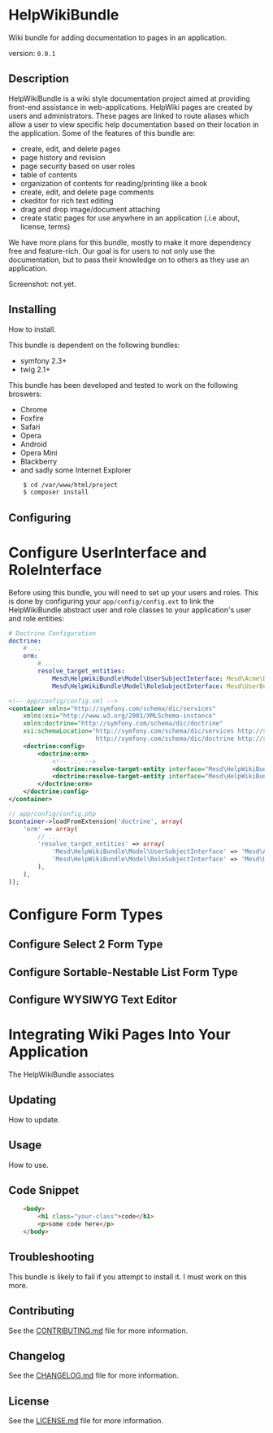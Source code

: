 HelpWikiBundle
==============

Wiki bundle for adding documentation to pages in an application.

version: `0.0.1`

Description
-----------

HelpWikiBundle is a wiki style documentation project aimed at providing
front-end assistance in web-applications. HelpWiki pages are created by
users and administrators. These pages are linked to route aliases which
allow a user to view specific help documentation based on their location
in the application. Some of the features of this bundle are:

  + create, edit, and delete pages
  + page history and revision
  + page security based on user roles
  + table of contents
  + organization of contents for reading/printing like a book
  + create, edit, and delete page comments
  + ckeditor for rich text editing
  + drag and drop image/document attaching
  + create static pages for use anywhere in an application (.i.e about, license, terms)

We have more plans for this bundle, mostly to make it more dependency free
and feature-rich. Our goal is for users to not only use the documentation,
but to pass their knowledge on to others as they use an application.

Screenshot: not yet.

Installing
----------

How to install.

This bundle is dependent on the following bundles:

  + symfony 2.3+
  + twig 2.1+

This bundle has been developed and tested to work on the following broswers:

  + Chrome
  + Foxfire
  + Safari
  + Opera
  + Android
  + Opera Mini
  + Blackberry
  + and sadly some Internet Explorer

```bash
    $ cd /var/www/html/project
    $ composer install
```

Configuring
-----------

# Configure UserInterface and RoleInterface

Before using this bundle, you will need to set up your users and roles.
This is done by configuring your `app/config/config.ext` to link the
HelpWikiBundle abstract user and role classes to your application's
user and role entities:

```yaml
# Doctrine Configuration
doctrine:
    # ...
    orm:
        # ...
        resolve_target_entities:
            Mesd\HelpWikiBundle\Model\UserSubjectInterface: Mesd\Acme\DemoBundle\Entity\AppUser
            Mesd\HelpWikiBundle\Model\RoleSubjectInterface: Mesd\UserBundle\Entity\AuthRole
```

```xml
<!-- app/config/config.xml -->
<container xmlns="http://symfony.com/schema/dic/services"
    xmlns:xsi="http://www.w3.org/2001/XMLSchema-instance"
    xmlns:doctrine="http://symfony.com/schema/dic/doctrine"
    xsi:schemaLocation="http://symfony.com/schema/dic/services http://symfony.com/schema/dic/services/services-1.0.xsd
                        http://symfony.com/schema/dic/doctrine http://symfony.com/schema/dic/doctrine/doctrine-1.0.xsd">
    <doctrine:config>
        <doctrine:orm>
            <!-- ... -->
            <doctrine:resolve-target-entity interface="Mesd\HelpWikiBundle\Model\UserSubjectInterface">Mesd\Acme\DemoBundle\Entity\AppUser</resolve-target-entity>
            <doctrine:resolve-target-entity interface="Mesd\HelpWikiBundle\Model\RoleSubjectInterface">Mesd\UserBundle\Entity\AuthRole</resolve-target-entity>
        </doctrine:orm>
    </doctrine:config>
</container>
```

```php
// app/config/config.php
$container->loadFromExtension('doctrine', array(
    'orm' => array(
        // ...
        'resolve_target_entities' => array(
            'Mesd\HelpWikiBundle\Model\UserSubjectInterface' => 'Mesd\Acme\DemoBundle\Entity\AppUser',
            'Mesd\HelpWikiBundle\Model\RoleSubjectInterface' => 'Mesd\UserBundle\Entity\AuthRole',
        ),
    ),
));
```

# Configure Form Types

## Configure Select 2 Form Type

## Configure Sortable-Nestable List Form Type

## Configure WYSIWYG Text Editor

# Integrating Wiki Pages Into Your Application

The HelpWikiBundle associates 

Updating
--------

How to update.

Usage
-----

How to use.


Code Snippet
------------

```html
    <body>
        <h1 class="your-class">code</h1>
        <p>some code here</p>
    </body>
```

Troubleshooting
---------------

This bundle is likely to fail if you attempt to install it.
I must work on this more.


Contributing
------------

See the [CONTRIBUTING.md](CONTRIBUTING.md) file for more information.

Changelog
---------

See the [CHANGELOG.md](CHANGELOG.md) file for more information.

License
-------

See the [LICENSE.md](LICENSE.md) file for more information.